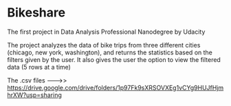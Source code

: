 # Bikeshare
The first project in Data Analysis Professional Nanodegree by Udacity

The project analyzes the data of bike trips from three different cities (chicago, new york, washington), and returns the statistics based on the filters given by the user.
It also gives the user the option to view the filtered data (5 rows at a time)

The .csv files --->> https://drive.google.com/drive/folders/1p97Fk9sXRSOVXEg1vCYg9HUJfHjmhrXW?usp=sharing
